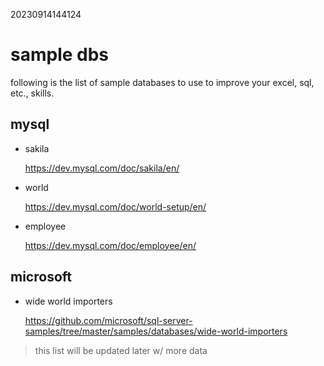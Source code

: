 20230914144124

# sample dbs

following is the list of sample databases to use to improve your excel, sql,
etc., skills.

## mysql

* sakila

  <https://dev.mysql.com/doc/sakila/en/>

* world

  <https://dev.mysql.com/doc/world-setup/en/>

* employee

  <https://dev.mysql.com/doc/employee/en/>

## microsoft

* wide world importers

  <https://github.com/microsoft/sql-server-samples/tree/master/samples/databases/wide-world-importers>


> this list will be updated later w/ more data

